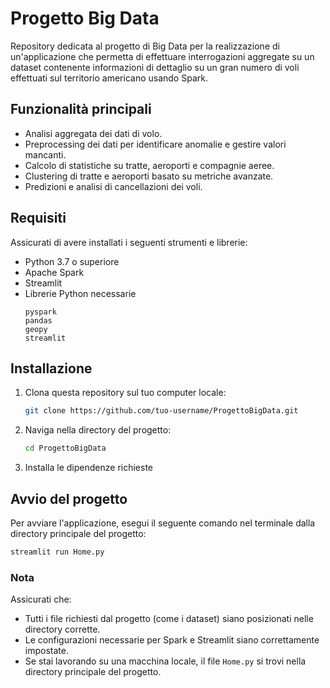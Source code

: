 # Progetto Big Data

Repository dedicata al progetto di Big Data per la realizzazione di un'applicazione che permetta di effettuare interrogazioni aggregate su un dataset contenente informazioni di dettaglio su un gran numero di voli effettuati sul territorio americano usando Spark.

## Funzionalità principali
- Analisi aggregata dei dati di volo.
- Preprocessing dei dati per identificare anomalie e gestire valori mancanti.
- Calcolo di statistiche su tratte, aeroporti e compagnie aeree.
- Clustering di tratte e aeroporti basato su metriche avanzate.
- Predizioni e analisi di cancellazioni dei voli.

## Requisiti
Assicurati di avere installati i seguenti strumenti e librerie:
- Python 3.7 o superiore
- Apache Spark
- Streamlit
- Librerie Python necessarie 
  ```
  pyspark
  pandas
  geopy
  streamlit
  ```

## Installazione
1. Clona questa repository sul tuo computer locale:
   ```bash
   git clone https://github.com/tuo-username/ProgettoBigData.git
   ```

2. Naviga nella directory del progetto:
   ```bash
   cd ProgettoBigData
   ```

3. Installa le dipendenze richieste

## Avvio del progetto
Per avviare l'applicazione, esegui il seguente comando nel terminale dalla directory principale del progetto:
```bash
streamlit run Home.py
```

### Nota
Assicurati che:
- Tutti i file richiesti dal progetto (come i dataset) siano posizionati nelle directory corrette.
- Le configurazioni necessarie per Spark e Streamlit siano correttamente impostate.
- Se stai lavorando su una macchina locale, il file `Home.py` si trovi nella directory principale del progetto.


